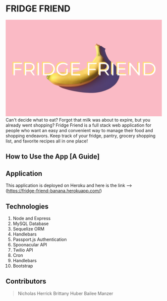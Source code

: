 # FRIDGE FRIEND
![image](public/images/README.png)
Can't decide what to eat? Forgot that milk was about to expire, but you already went shopping? Fridge Friend is a full stack web application for people who want an easy and convenient way to manage their food and shopping endeavors. Keep track of your fridge, pantry, grocery shopping list, and favorite recipes all in one place!

## How to Use the App [A Guide]


## Application
This application is deployed on Heroku and here is the link --> (https://fridge-friend-banana.herokuapp.com/)

## Technologies
1. Node and Express
2. MySQL Database
3. Sequelize ORM
4. Handlebars
5. Passport.js Authentication
6. Spoonacular API
7. Twilio API
8. Cron
9. Handlebars
10. Bootstrap

## Contributors
> Nicholas Herrick
> Brittany Huber 
> Bailee Manzer
